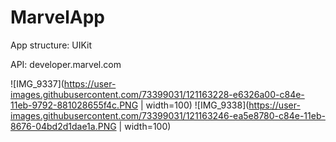 # MarvelApp

App structure: UIKit

API: developer.marvel.com

![IMG_9337](https://user-images.githubusercontent.com/73399031/121163228-e6326a00-c84e-11eb-9792-881028655f4c.PNG | width=100)
![IMG_9338](https://user-images.githubusercontent.com/73399031/121163246-ea5e8780-c84e-11eb-8676-04bd2d1dae1a.PNG | width=100)
